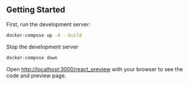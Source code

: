## Getting Started

First, run the development server:

```bash
docker-compose up -d --build

```

Stop the development server

```bash
docker-compose down

```

Open [http://localhost:3000/react_preview](http://localhost:3000/react_preview) with your browser to see the code and preview page.

